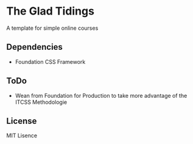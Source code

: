 # The Glad Tidings
A template for simple online courses

## Dependencies
* Foundation CSS Framework

## ToDo
* Wean from Foundation for Production to take more advantage of the ITCSS Methodologie

## License
MIT Lisence
